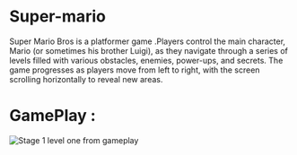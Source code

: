 # Super-mario
Super Mario Bros is a platformer game .Players control the main character, Mario (or sometimes his brother Luigi), as they navigate through a series of levels filled with various obstacles, enemies, 
power-ups, and secrets. The game progresses as players move from left to right, with the screen scrolling horizontally to reveal new areas.
# GamePlay :
![Stage 1 level one from gameplay](https://github.com/hamzamak/super-mario/assets/123269689/fa3d0683-583c-4519-a2b3-076c5dd60739)
